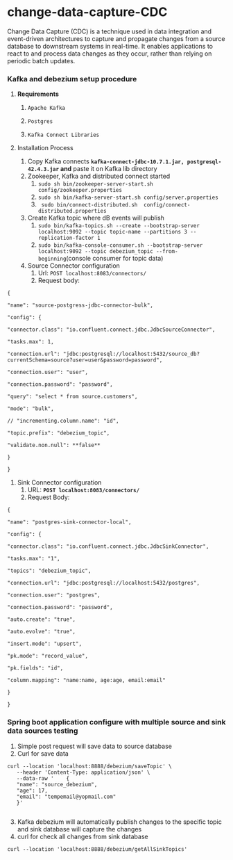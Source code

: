 # change-data-capture-CDC
Change Data Capture (CDC) is a technique used in data integration and event-driven architectures to capture and propagate changes from a source database to downstream systems in real-time. It enables applications to react to and process data changes as they occur, rather than relying on periodic batch updates.

### Kafka and debezium setup procedure

1. **Requirements**

    1.     Apache Kafka
    2.     Postgres
    3.     Kafka Connect Libraries
2. Installation Process
    1. Copy Kafka connects **`kafka-connect-jdbc-10.7.1.jar, postgresql- 42.4.3.jar` and** paste it on Kafka lib directory
    2. Zookeeper, Kafka and distributed connect started
        1. ``` sudo sh bin/zookeeper-server-start.sh config/zookeeper.properties ```
        2. `````` sudo sh bin/kafka-server-start.sh config/server.properties ``````
        3. ```` sudo bin/connect-distributed.sh  config/connect-distributed.properties````
    3. Create Kafka topic where dB events will publish
        1. ```` sudo bin/kafka-topics.sh --create --bootstrap-server localhost:9092 --topic topic-name --partitions 3 --replication-factor 1 ````
        2.  ```` sudo bin/kafka-console-consumer.sh --bootstrap-server localhost:9092 --topic debezium_topic --from-beginning ````(console consumer for topic data) 
    4. Source Connector configuration
        1. Url:  ````POST localhost:8083/connectors/ ````
        2. Request body:
````
{

"name": "source-postgress-jdbc-connector-bulk",

"config": {

"connector.class": "io.confluent.connect.jdbc.JdbcSourceConnector",

"tasks.max": 1,

"connection.url": "jdbc:postgresql://localhost:5432/source_db?currentSchema=source?user=user&password=password",

"connection.user": "user",

"connection.password": "password",

"query": "select * from source.customers",

"mode": "bulk",

// "incrementing.column.name": "id",

"topic.prefix": "debezium_topic",

"validate.non.null": **false**

}

}
````

1. Sink Connector configuration
    1. URL: **`POST localhost:8083/connectors/`**
    2. Request Body:

````
{

"name": "postgres-sink-connector-local",

"config": {

"connector.class": "io.confluent.connect.jdbc.JdbcSinkConnector",

"tasks.max": "1",

"topics": "debezium_topic",

"connection.url": "jdbc:postgresql://localhost:5432/postgres",

"connection.user": "postgres",

"connection.password": "password",

"auto.create": "true",

"auto.evolve": "true",

"insert.mode": "upsert",

"pk.mode": "record_value",

"pk.fields": "id",

"column.mapping": "name:name, age:age, email:email"

}

}
````


### Spring boot application configure with multiple source and sink data sources testing
1. Simple post request will save data to source database
2. Curl for save data
``` 
curl --location 'localhost:8888/debezium/saveTopic' \
   --header 'Content-Type: application/json' \
   --data-raw '    {
   "name": "source_debezium",
   "age": 17,
   "email": "tempemail@yopmail.com"
   }'
  
 `````````
3. Kafka debezium will automatically publish changes to the specific topic and sink database will capture the changes
4. curl for check all changes from sink database

````
curl --location 'localhost:8888/debezium/getAllSinkTopics'
`````